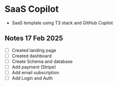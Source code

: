 # SaaS Copilot

- SaaS template using T3 stack and GitHub Copilot

## Notes 17 Feb 2025
- [ ] Created landing page
- [ ] Created dashboard
- [ ] Create Schema and database
- [ ] Add payment (Stripe)
- [ ] Add email subscription
- [ ] Add Login and Auth